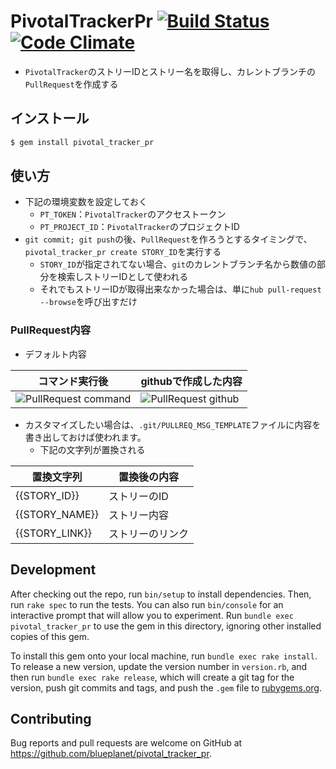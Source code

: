 # PivotalTrackerPr [![Build Status](https://travis-ci.org/blueplanet/pivotal_tracker_pr.svg?branch=master)](https://travis-ci.org/blueplanet/pivotal_tracker_pr) [![Code Climate](https://codeclimate.com/github/blueplanet/pivotal_tracker_pr/badges/gpa.svg)](https://codeclimate.com/github/blueplanet/pivotal_tracker_pr)
- `PivotalTracker`のストリーIDとストリー名を取得し、カレントブランチの`PullRequest`を作成する

## インストール

```ruby
$ gem install pivotal_tracker_pr
```

## 使い方
- 下記の環境変数を設定しておく
  - `PT_TOKEN`：`PivotalTracker`のアクセストークン
  - `PT_PROJECT_ID`：`PivotalTracker`のプロジェクトID
- `git commit; git push`の後、`PullRequest`を作ろうとするタイミングで、`pivotal_tracker_pr create STORY_ID`を実行する
  - `STORY_ID`が指定されてない場合、`git`のカレントブランチ名から数値の部分を検索しストリーIDとして使われる
  - それでもストリーIDが取得出来なかった場合は、単に`hub pull-request --browse`を呼び出すだけ

### PullRequest内容
- デフォルト内容

|コマンド実行後|githubで作成した内容|  
|--------------|--------------------|
|![PullRequest command](https://raw.github.com/wiki/blueplanet/pivotal_tracker_pr/images/pt_pr_cmd.png)|![PullRequest github](https://raw.github.com/wiki/blueplanet/pivotal_tracker_pr/images/pt_pr_github.png)|

- カスタマイズしたい場合は、`.git/PULLREQ_MSG_TEMPLATE`ファイルに内容を書き出しておけば使われます。
  - 下記の文字列が置換される

|置換文字列|置換後の内容|  
|--------------|--------------------|
|{{STORY_ID}}|ストリーのID|
|{{STORY_NAME}}|ストリー内容|
|{{STORY_LINK}}|ストリーのリンク|

## Development

After checking out the repo, run `bin/setup` to install dependencies. Then, run `rake spec` to run the tests. You can also run `bin/console` for an interactive prompt that will allow you to experiment. Run `bundle exec pivotal_tracker_pr` to use the gem in this directory, ignoring other installed copies of this gem.

To install this gem onto your local machine, run `bundle exec rake install`. To release a new version, update the version number in `version.rb`, and then run `bundle exec rake release`, which will create a git tag for the version, push git commits and tags, and push the `.gem` file to [rubygems.org](https://rubygems.org).

## Contributing

Bug reports and pull requests are welcome on GitHub at https://github.com/blueplanet/pivotal_tracker_pr.

